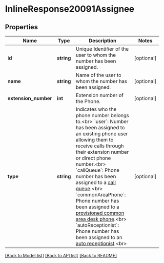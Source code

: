 # InlineResponse20091Assignee

## Properties
Name | Type | Description | Notes
------------ | ------------- | ------------- | -------------
**id** | **string** | Unique Identifier of the user to whom the number has been assigned. | [optional] 
**name** | **string** | Name of the user to whom the number has been assigned. | [optional] 
**extension_number** | **int** | Extension number of the Phone. | [optional] 
**type** | **string** | Indicates who the phone number belongs to.&lt;br&gt; &#x60;user&#x60;: Number has been assigned to an existing phone user allowing them to receive calls through their extension number or direct phone number.&lt;br&gt; &#x60;callQueue&#x60;: Phone number has been assigned to a [call queue](https://support.zoom.us/hc/en-us/articles/360021524831-Managing-Call-Queues).&lt;br&gt; &#x60;commonAreaPhone&#x60;: Phone number has been assigned to a [ provisioned common area desk phone](https://support.zoom.us/hc/en-us/articles/360021119092-Provisioning-Phones-and-Devices).&lt;br&gt; &#x60;autoReceptionist&#x60;: Phone number has been assigned to an [auto receptionist](https://support.zoom.us/hc/en-us/articles/360021121312-Managing-Auto-Receptionists-and-Integrated-Voice-Response-IVR-).&lt;br&gt; | [optional] 

[[Back to Model list]](../README.md#documentation-for-models) [[Back to API list]](../README.md#documentation-for-api-endpoints) [[Back to README]](../README.md)


